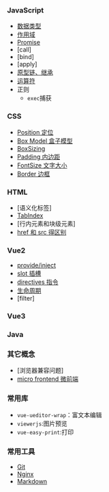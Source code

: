 ### JavaScript

- [数据类型](./JavaScript/date_type.md)
- [作用域](./JavaScript/)
- [Promise](./JavaScript/Promise/index.md)
- [call]
- [bind]
- [apply]
- [原型链、继承](./JavaScript/protoType.md)
- [运算符](./JavaScript/operator.md)
- 正则
  - `exec`捕获

### CSS

- [Position 定位](./CSS/Position/index.md)
- [Box Model 盒子模型](./CSS/BoxModel/index.md)
- [BoxSizing](./CSS/BoxSizing/index.md)
- [Padding 内边距](./CSS/padding.md)
- [FontSize 文字大小](./CSS/FontSize/index.md)
- [Border 边框](./CSS/Border/index.md)

### HTML

- [语义化标签]
- [TabIndex](./HTML/TabIndex/index.md)
- [行内元素和块级元素]
- [href 和 src 得区别](./HTML/hrefAndSrc/index.md)

### Vue2

- [provide/inject](./Vue2/provideInject.md)
- [slot 插槽](./Vue2/slot.md)
- [directives 指令](./Vue2/directives/vModelDemo.html)
- [生命周期](./Vue2/lifeCycle.md)
- [filter]

### Vue3

### Java

### 其它概念

- [浏览器兼容问题]
- [micro frontend 微前端](./MicroFrontend/index.md)

### 常用库

- `vue-ueditor-wrap`：富文本编辑
- `viewerjs`:图片预览
- `vue-easy-print`:打印

### 常用工具

- [Git](./Commands/Git.md)
- [Nginx](./Commands/Nginx/index.md)
- [Markdown](./Tools/markdown/index.md)
